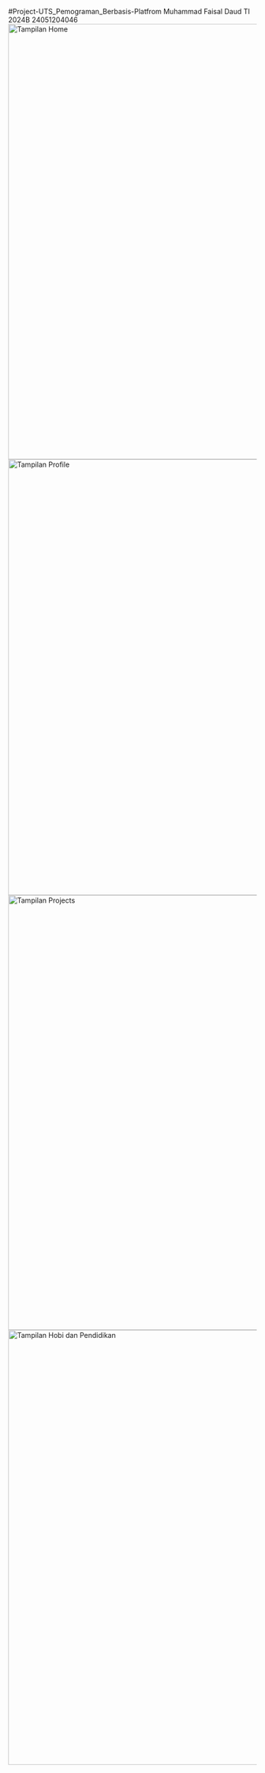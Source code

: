 #Project-UTS_Pemograman_Berbasis-Platfrom
Muhammad Faisal Daud TI 2024B 24051204046
<img width="1861" height="882" alt="Tampilan Home" src="https://github.com/user-attachments/assets/9a0990b9-4253-40cb-bf49-2dc620640586" />
<img width="1857" height="883" alt="Tampilan Profile" src="https://github.com/user-attachments/assets/51a04e04-9918-4ef4-aea0-010d51978e07" />
<img width="1847" height="881" alt="Tampilan Projects" src="https://github.com/user-attachments/assets/d2539b6d-a1de-4e78-9ef4-a31a917929ea" />
<img width="1846" height="881" alt="Tampilan Hobi dan Pendidikan" src="https://github.com/user-attachments/assets/e9df2ef6-bb20-4478-9cd7-d46dda7bab3b" />
